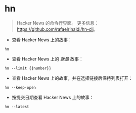 # hn

> Hacker News 的命令行界面。
> 更多信息：<https://github.com/rafaelrinaldi/hn-cli>。

- 查看 Hacker News 上的故事：

`hn`

- 查看 Hacker News 上的 _数量_ 故事：

`hn --limit {{number}}`

- 查看 Hacker News 上的故事，并在选择链接后保持列表打开：

`hn --keep-open`

- 按提交日期查看 Hacker News 上的故事：

`hn --latest`